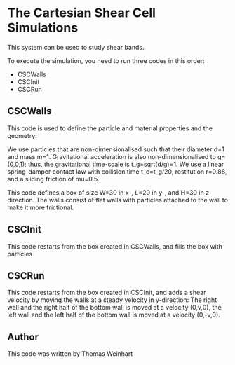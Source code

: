 # The Cartesian Shear Cell Simulations

This system can be used to study shear bands. 

To execute the simulation, you need to run three codes in this order: 
 - CSCWalls
 - CSCInit
 - CSCRun

## CSCWalls
This code is used to define the particle and material properties and the geometry:

We use particles that are non-dimensionalised such that their diameter d=1 and mass m=1. Gravitational acceleration is also non-dimensionalised to g=(0,0,1); thus, the gravitational time-scale is t_g=sqrt(d/g)=1. We use a linear spring-damper contact law with collision time t_c=t_g/20, restitution r=0.88, and a sliding friction of mu=0.5. 

This code defines a box of size W=30 in x-, L=20 in y-, and H=30 in z-direction. The walls consist of flat walls with particles attached to the wall to make it more frictional.

## CSCInit

This code restarts from the box created in CSCWalls, and fills the box with particles

## CSCRun

This code restarts from the box created in CSCInit, and adds a shear velocity by moving the walls at a steady velocity in y-direction: The right wall and the right half of the bottom wall is moved at a velocity (0,v,0), the left wall and the left half of the bottom wall is moved at a velocity (0,-v,0).

## Author

This code was written by Thomas Weinhart